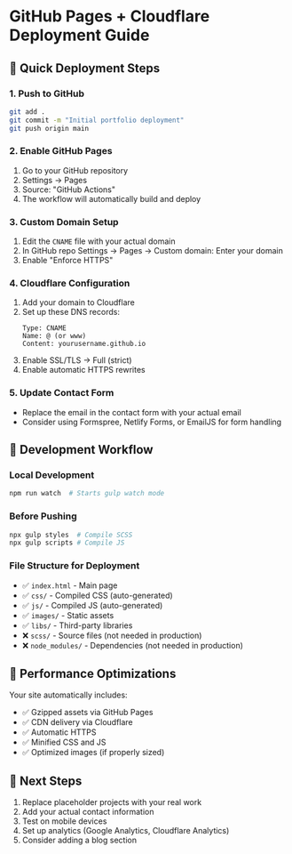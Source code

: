 # GitHub Pages + Cloudflare Deployment Guide

## 🚀 Quick Deployment Steps

### 1. Push to GitHub
```bash
git add .
git commit -m "Initial portfolio deployment"
git push origin main
```

### 2. Enable GitHub Pages
1. Go to your GitHub repository
2. Settings → Pages
3. Source: "GitHub Actions"
4. The workflow will automatically build and deploy

### 3. Custom Domain Setup
1. Edit the `CNAME` file with your actual domain
2. In GitHub repo Settings → Pages → Custom domain: Enter your domain
3. Enable "Enforce HTTPS"

### 4. Cloudflare Configuration
1. Add your domain to Cloudflare
2. Set up these DNS records:
   ```
   Type: CNAME
   Name: @ (or www)
   Content: yourusername.github.io
   ```
3. Enable SSL/TLS → Full (strict)
4. Enable automatic HTTPS rewrites

### 5. Update Contact Form
- Replace the email in the contact form with your actual email
- Consider using Formspree, Netlify Forms, or EmailJS for form handling

## 🔧 Development Workflow

### Local Development
```bash
npm run watch  # Starts gulp watch mode
```

### Before Pushing
```bash
npx gulp styles  # Compile SCSS
npx gulp scripts # Compile JS
```

### File Structure for Deployment
- ✅ `index.html` - Main page
- ✅ `css/` - Compiled CSS (auto-generated)
- ✅ `js/` - Compiled JS (auto-generated)
- ✅ `images/` - Static assets
- ✅ `libs/` - Third-party libraries
- ❌ `scss/` - Source files (not needed in production)
- ❌ `node_modules/` - Dependencies (not needed in production)

## 📱 Performance Optimizations

Your site automatically includes:
- ✅ Gzipped assets via GitHub Pages
- ✅ CDN delivery via Cloudflare
- ✅ Automatic HTTPS
- ✅ Minified CSS and JS
- ✅ Optimized images (if properly sized)

## 🎯 Next Steps
1. Replace placeholder projects with your real work
2. Add your actual contact information
3. Test on mobile devices
4. Set up analytics (Google Analytics, Cloudflare Analytics)
5. Consider adding a blog section 